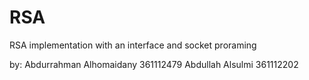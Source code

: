 # RSA
RSA implementation with an interface and socket proraming

by:
Abdurrahman Alhomaidany     361112479
Abdullah Alsulmi            361112202
